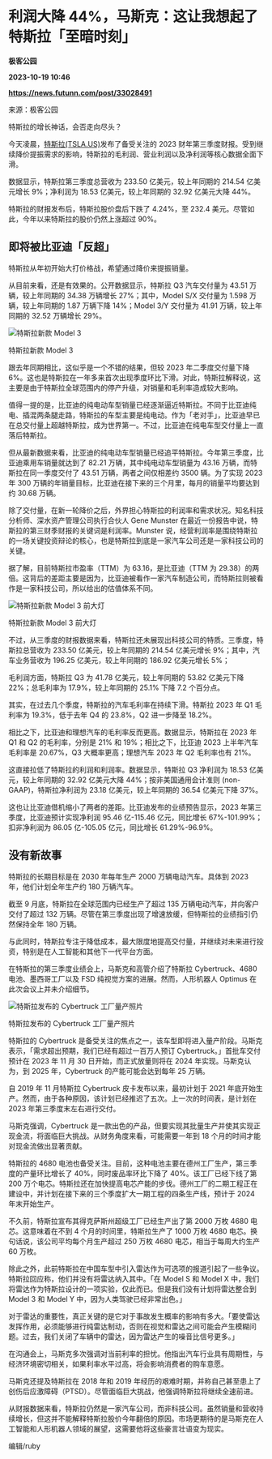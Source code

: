 # 利润大降 44%，马斯克：这让我想起了特斯拉「至暗时刻」
**极客公园**

**2023-10-19 10:46**

**https://news.futunn.com/post/33028491**

来源：极客公园

特斯拉的增长神话，会否走向尽头？

今天凌晨，[特斯拉(TSLA.US)](https://www.futunn.com/quote/stock?m=us&code=TSLA)发布了备受关注的 2023 财年第三季度财报。受到继续降价提振需求的影响，特斯拉的毛利润、营业利润以及净利润等核心数据全面下滑。

数据显示，特斯拉第三季度总营收为 233.50 亿美元，较上年同期的 214.54 亿美元增长 9%；净利润为 18.53 亿美元，较上年同期的 32.92 亿美元大降 44%。

特斯拉的财报发布后，特斯拉股价盘后下跌了 4.24%，至 232.4 美元。尽管如此，今年以来特斯拉的股价仍然上涨超过 90%。

即将被比亚迪「反超」
----------

特斯拉从年初开始大打价格战，希望通过降价来提振销量。

从目前来看，还是有效果的。公开数据显示，特斯拉 Q3 汽车交付量为 43.51 万辆，较上年同期的 34.38 万辆增长 27%；其中，Model S/X 交付量为 1.598 万辆，较上年同期的 1.87 万辆下降 14%；Model 3/Y 交付量为 41.91 万辆，较上年同期的 32.52 万辆增长 29%。

![特斯拉新款 Model 3](https://postimg.futunn.com/16977074218925810757173.jpeg)

特斯拉新款 Model 3

跟去年同期相比，这似乎是一个不错的结果，但较 2023 年二季度交付量下降 6%。这也是特斯拉在一年多来首次出现季度环比下滑。对此，特斯拉解释说，这主要是由于特斯拉全球范围内的停产升级，对销量和毛利率造成较大影响。

值得一提的是，比亚迪的纯电动车型销量已经逐渐逼近特斯拉。不同于比亚迪纯电、插混两条腿走路，特斯拉的车型主要是纯电动。作为「老对手」，比亚迪早已在总交付量上超越特斯拉，成为世界第一。不过，比亚迪在纯电车型交付量上一直落后特斯拉。

但从最新数据来看，比亚迪的纯电动车型销量已经追平特斯拉。今年第三季度，比亚迪乘用车销量就达到了 82.21 万辆，其中纯电动车型销量为 43.16 万辆，而特斯拉在同一季度交付了 43.51 万辆，两者之间仅相差约 3500 辆。为了实现 2023 年 300 万辆的年销量目标，比亚迪在接下来的三个月里，每月的销量平均要达到约 30.68 万辆。

除了交付量，在新一轮降价之后，外界担心特斯拉的利润率和需求状况。知名科技分析师、深水资产管理公司执行合伙人 Gene Munster 在最近一份报告中说，特斯拉的第三财季财报的关键词是利润率。Munster 说，经营利润率是围绕特斯拉的一场关键投资辩论的核心，也是特斯拉到底是一家汽车公司还是一家科技公司的关键。

据了解，目前特斯拉市盈率（TTM）为 63.16，是比亚迪（TTM 为 29.38）的两倍。这背后的差距主要是因为，比亚迪被看作一家汽车制造公司，而特斯拉则被看作是一家科技公司，所以给出的估值体系不同。

![特斯拉新款 Model 3 前大灯](https://postimg.futunn.com/16977074219462700900015.jpeg)

特斯拉新款 Model 3 前大灯

不过，从三季度的财报数据来看，特斯拉还未展现出科技公司的特质。三季度，特斯拉总营收为 233.50 亿美元，较上年同期的 214.54 亿美元增长 9%；其中，汽车业务营收为 196.25 亿美元，较上年同期的 186.92 亿美元增长 5%；

毛利润方面，特斯拉 Q3 为 41.78 亿美元，较上年同期的 53.82 亿美元下降 22%；总毛利率为 17.9%，较上年同期的 25.1% 下降 7.2 个百分点。

其实，在过去几个季度，特斯拉的汽车毛利率在持续下滑。特斯拉 2023 年 Q1 毛利率为 19.3%，低于去年 Q4 的 23.8%，Q2 进一步降至 18.2%。

相比之下，比亚迪和理想汽车的毛利率反而更高。数据显示，特斯拉在 2023 年 Q1 和 Q2 的毛利率，分别是 21% 和 19%；相比之下，比亚迪 2023 上半年汽车毛利率是 20.67%，Q3 大概率更高；理想汽车 2023 年 Q2 毛利率也有 21%。

这直接拉低了特斯拉的利润和利润率。数据显示，特斯拉 Q3 净利润为 18.53 亿美元，较上年同期的 32.92 亿美元大降 44%；按非美国通用会计准则 (non-GAAP)，特斯拉净利润为 23.18 亿美元，较上年同期的 36.54 亿美元下降 37%。

这也让比亚迪借机缩小了两者的差距。比亚迪发布的业绩预告显示，2023 年第三季度，比亚迪预计实现净利润 95.46 亿-115.46 亿元，同比增长 67%-101.99%；扣非净利润为 86.05 亿-105.05 亿元，同比增长 61.29%-96.9%。

没有新故事
-----

特斯拉的长期目标是在 2030 年每年生产 2000 万辆电动汽车。具体到 2023 年，他们计划全年生产约 180 万辆汽车。

截至 9 月底，特斯拉在全球范围内已经生产了超过 135 万辆电动汽车，并向客户交付了超过 132 万辆。尽管在第三季度出现了增速放缓，但特斯拉的业绩指引仍然保持全年 180 万辆。

与此同时，特斯拉专注于降低成本，最大限度地提高交付量，并继续对未来进行投资，特别是在人工智能和其他下一代平台方面。

在特斯拉的第三季度业绩会上，马斯克和高管介绍了特斯拉 Cybertruck、4680 电池、墨西哥工厂以及 FSD 纯视觉方案的进展。然而，人形机器人 Optimus 在此次会议上并未介绍细节。

![特斯拉发布的 Cybertruck 工厂量产照片](https://postimg.futunn.com/16977074220448996327904.jpeg)

特斯拉发布的 Cybertruck 工厂量产照片

特斯拉的 Cybertruck 是备受关注的焦点之一，该车型即将进入量产阶段。马斯克表示，「需求超出预期，我们已经有超过一百万人预订 Cybertruck。」首批车交付预计在 2023 年 11 月 30 日开始，而正式放量则将在 2024 年实现。马斯克认为，到 2025 年，Cybertruck 的产能可能会达到每年 25 万辆。

自 2019 年 11 月特斯拉 Cybertruck 皮卡发布以来，最初计划于 2021 年底开始生产。然而，由于各种原因，该计划已经推迟了五次。上一次的时间表，是计划在 2023 年第三季度末左右进行交付。

马斯克强调，Cybertruck 是一款出色的产品，但要实现其批量生产并使其实现正现金流，将面临巨大挑战。从财务角度来看，可能需要一年到 18 个月的时间才能对现金流做出显著贡献。

特斯拉的 4680 电池也备受关注。目前，这种电池主要在德州工厂生产，第三季度的产量环比增长了 40%，同时废品率环比下降了 40%。该工厂已经下线了第 200 万个电芯。特斯拉还在加快提高电芯产能的步伐。德州工厂的二期工程正在建设中，并计划在接下来的三个季度扩大一期工程的四条生产线，预计于 2024 年末开始生产。

不久前，特斯拉宣布其得克萨斯州超级工厂已经生产出了第 2000 万枚 4680 电芯。这意味着在不到 4 个月的时间里，特斯拉生产了 1000 万枚 4680 电芯。换句话说，该公司平均每个月生产超过 250 万枚 4680 电芯，相当于每周大约生产 60 万枚。

除此之外，此前特斯拉在中国车型中引入雷达作为可选项的报道引起了一些争议。特斯拉回应称，他们并没有将雷达纳入其中。「在 Model S 和 Model X 中，我们将雷达作为特斯拉设计的一项实验，仅此而已。但是我们没有计划将雷达整合到 Model 3 和 Model Y 中，因为人类驾驶已经非常出色。」

对于雷达的重要性，真正关键的是它对于事故发生概率的影响有多大。「要使雷达发挥作用，必须能够进行纯雷达制动，否则在视觉和雷达之间可能会产生模糊问题。过去，我们关闭了车辆中的雷达，因为雷达产生的噪音比信号更多。」

在沟通会上，马斯克多次强调对当前利率的担忧。他指出汽车行业具有周期性，与经济环境密切相关，如果利率水平过高，将会影响消费者的购车意愿。

马斯克还提及特斯拉在 2018 年和 2019 年经历的艰难时期，并称自己甚至患上了创伤后应激障碍（PTSD）。尽管面临巨大挑战，他强调特斯拉将继续全速前进。

从财报数据来看，特斯拉仍然是一家汽车公司，而非科技公司。虽然销量和营收持续增长，但这并不能解释特斯拉股价今年翻倍的原因。市场更期待的是马斯克在人工智能和人形机器人领域的展望，这需要他将这些豪言壮语变为现实。

编辑/ruby